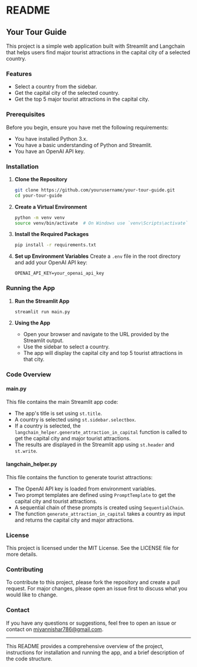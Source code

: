 # README

## Your Tour Guide

This project is a simple web application built with Streamlit and Langchain that helps users find major tourist attractions in the capital city of a selected country. 

### Features
- Select a country from the sidebar.
- Get the capital city of the selected country.
- Get the top 5 major tourist attractions in the capital city.

### Prerequisites

Before you begin, ensure you have met the following requirements:
- You have installed Python 3.x.
- You have a basic understanding of Python and Streamlit.
- You have an OpenAI API key.

### Installation

1. **Clone the Repository**
    ```bash
    git clone https://github.com/yourusername/your-tour-guide.git
    cd your-tour-guide
    ```

2. **Create a Virtual Environment**
    ```bash
    python -m venv venv
    source venv/bin/activate  # On Windows use `venv\Scripts\activate`
    ```

3. **Install the Required Packages**
    ```bash
    pip install -r requirements.txt
    ```

4. **Set up Environment Variables**
    Create a `.env` file in the root directory and add your OpenAI API key:
    ```
    OPENAI_API_KEY=your_openai_api_key
    ```

### Running the App

1. **Run the Streamlit App**
    ```bash
    streamlit run main.py
    ```

2. **Using the App**
    - Open your browser and navigate to the URL provided by the Streamlit output.
    - Use the sidebar to select a country.
    - The app will display the capital city and top 5 tourist attractions in that city.

### Code Overview

#### main.py
This file contains the main Streamlit app code:
- The app's title is set using `st.title`.
- A country is selected using `st.sidebar.selectbox`.
- If a country is selected, the `langchain_helper.generate_attraction_in_capital` function is called to get the capital city and major tourist attractions.
- The results are displayed in the Streamlit app using `st.header` and `st.write`.

#### langchain_helper.py
This file contains the function to generate tourist attractions:
- The OpenAI API key is loaded from environment variables.
- Two prompt templates are defined using `PromptTemplate` to get the capital city and tourist attractions.
- A sequential chain of these prompts is created using `SequentialChain`.
- The function `generate_attraction_in_capital` takes a country as input and returns the capital city and major attractions.

### License

This project is licensed under the MIT License. See the LICENSE file for more details.

### Contributing

To contribute to this project, please fork the repository and create a pull request. For major changes, please open an issue first to discuss what you would like to change.

### Contact

If you have any questions or suggestions, feel free to open an issue or contact on miyannishar786@gmail.com.

---

This README provides a comprehensive overview of the project, instructions for installation and running the app, and a brief description of the code structure.